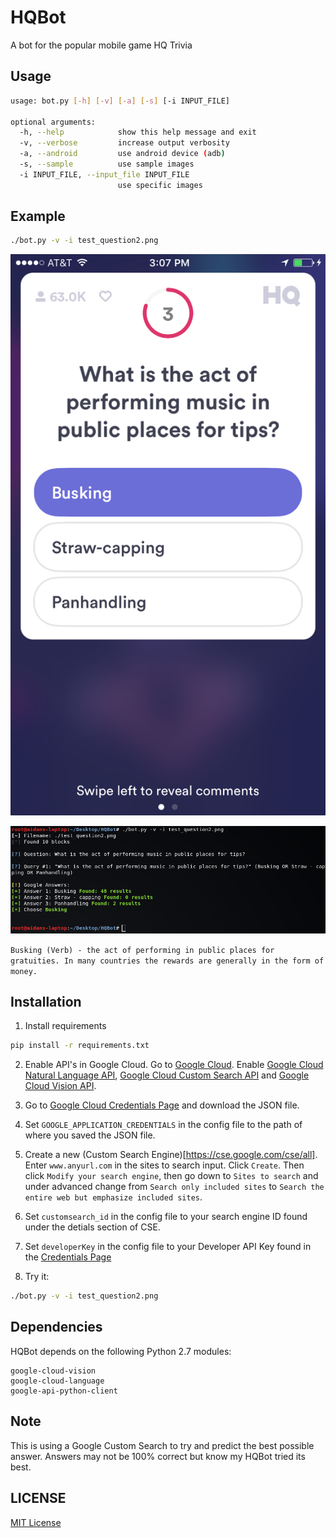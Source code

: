 # HQBot

A bot for the popular mobile game HQ Trivia

## Usage

```bash
usage: bot.py [-h] [-v] [-a] [-s] [-i INPUT_FILE]

optional arguments:
  -h, --help            show this help message and exit
  -v, --verbose         increase output verbosity
  -a, --android         use android device (adb)
  -s, --sample          use sample images
  -i INPUT_FILE, --input_file INPUT_FILE
                        use specific images
```

## Example

```bash
./bot.py -v -i test_question2.png
```

![Test Question](test_question2.png)


![Test Question](screenshot_question2.png)

`Busking (Verb) - the act of performing in public places for gratuities. In many countries the rewards are generally in the form of money.`

## Installation

1. Install requirements
```bash
pip install -r requirements.txt
```

2. Enable API's in Google Cloud. Go to [Google Cloud](https://console.cloud.google.com/home/dashboard).
Enable [Google Cloud Natural Language API](https://console.cloud.google.com/apis/library/language.googleapis.com), [Google Cloud Custom Search API](https://console.cloud.google.com/apis/api/customsearch.googleapis.com) and [Google Cloud Vision API](https://console.cloud.google.com/apis/library/vision.googleapis.com).

3. Go to [Google Cloud Credentials Page](https://cloud.google.com/storage/docs/authentication#service_accounts) and download the JSON file.

4. Set `GOOGLE_APPLICATION_CREDENTIALS` in the config file to the path of where you saved the JSON file.

5. Create a new (Custom Search Engine)[https://cse.google.com/cse/all]. Enter `www.anyurl.com` in the sites to search input. Click `Create`. Then click `Modify your search engine`, then go down to `Sites to search` and under advanced change from `Search only included sites` to `Search the entire web but emphasize included sites`.

6. Set `customsearch_id` in the config file to your search engine ID found under the detials section of CSE.

7. Set `developerKey` in the config file to your Developer API Key found in the [Credentials Page](https://console.developers.google.com/apis/credentials)

8. Try it:

```bash
./bot.py -v -i test_question2.png
```

## Dependencies

HQBot depends on the following Python 2.7 modules:

```
google-cloud-vision
google-cloud-language
google-api-python-client
```

## Note

This is using a Google Custom Search to try and predict the best possible answer. Answers may not be 100% correct but know my HQBot tried its best.

## LICENSE

[MIT License](LICENSE)
